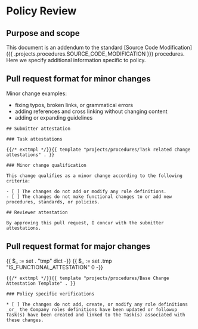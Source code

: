 # Policy Review

## Purpose and scope

This document is an addendum to the standard [Source Code Modification]({{ .projects.procedures.SOURCE_CODE_MODIFICATION }}) procedures. Here we specify additional information specific to policy.

## Pull request format for minor changes

Minor change examples:
* fixing typos, broken links, or grammatical errors
* adding references and cross linking without changing content
* adding or expanding guidelines

```
## Submitter attestation

### Task attestations

{{/* exttmpl */}}{{ template "projects/procedures/Task related change attestations" . }}

### Minor change qualification

This change qualifies as a minor change according to the following criteria:

- [ ] The changes do not add or modify any role definitions.
- [ ] The changes do not make functional changes to or add new procedures, standards, or policies.

## Reviewer attestation

By approving this pull request, I concur with the submitter attestations.
```

## Pull request format for major changes

{{ $_ := set . "tmp" dict -}}
{{ $_ := set .tmp "IS_FUNCTIONAL_ATTESTATION" 0 -}}
```
{{/* exttmpl */}}{{ template "projects/procedures/Base Change Attestation Template" . }}

### Policy specific verifications

* [ ] The changes do not add, create, or modify any role definitions _or_ the Company roles definitions have been updated or followup Task(s) have been created and linked to the Task(s) associated with these changes.
```
